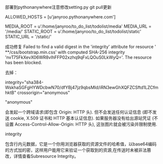 部署到pythonanywhere注意修改setting.py
git pull更新

ALLOWED_HOSTS = [u'janyroo.pythonanywhere.com']

MEDIA_ROOT = u'/home/janyroo/to_do_list/todolist/media'
MEDIA_URL = '/media/'
STATIC_ROOT = u'/home/janyroo/to_do_list/todolist/static'
STATIC_URL = '/static/'



成功修复
Failed to find a valid digest in the 'integrity' attribute for resource '
**/css/bootstrap.min.css' with computed SHA-256 integrity 'nvT75FkXevX06WR8vlhFFP02xzhq9qFxLQOuS0LkWyQ='. 
The resource has been blocked.

去掉：

integrity="sha384-WskhaSGFgHYWDcbwN70/dfYBj47jz9qbsMId/iRN3ewGhXQFZCSftd1LZCfmhktB" crossorigin="anonymous"

"anonymous"

会发起一个跨域请求(即包含 Origin: HTTP 头). 但不会发送任何认证信息 (即不发送 cookie, X.509 证书和 HTTP 基本认证信息). 如果服务器没有给出源站凭证 (不设置 Access-Control-Allow-Origin: HTTP 头), 这张图片就会被污染并限制使用.

integrity 

包含行内元数据，它是一个你用浏览器获取的资源文件的哈希值，以base64编码的方式加的密，这样用户能用它来验证一个获取到的资源,在传送时未被非法篡改，详情查看Subresource Integrity。


